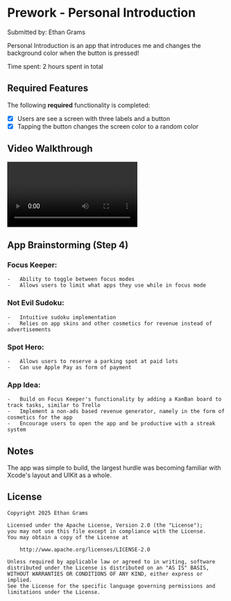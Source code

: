 # Prework - Personal Introduction 

Submitted by: Ethan Grams 

Personal Introduction is an app that introduces me and changes the background color when the button is pressed! 

Time spent: 2 hours spent in total

## Required Features

The following **required** functionality is completed:

- [x] Users are see a screen with three labels and a button
- [x] Tapping the button changes the screen color to a random color
 
## Video Walkthrough

![Personal Introduction App](https://i.imgur.com/bYSOXIt.mp4)

## App Brainstorming (Step 4)

### Focus Keeper:
    -   Ability to toggle between focus modes
    -   Allows users to limit what apps they use while in focus mode

### Not Evil Sudoku:
    -   Intuitive sudoku implementation 
    -   Relies on app skins and other cosmetics for revenue instead of advertisements 

### Spot Hero:
    -   Allows users to reserve a parking spot at paid lots 
    -   Can use Apple Pay as form of payment 

### App Idea:
    -   Build on Focus Keeper's functionality by adding a KanBan board to track tasks, similar to Trello
    -   Implement a non-ads based revenue generator, namely in the form of cosmetics for the app
    -   Encourage users to open the app and be productive with a streak system

## Notes

The app was simple to build, the largest hurdle was becoming familiar with Xcode's layout and UIKit as a whole.

## License

    Copyright 2025 Ethan Grams 

    Licensed under the Apache License, Version 2.0 (the "License");
    you may not use this file except in compliance with the License.
    You may obtain a copy of the License at

        http://www.apache.org/licenses/LICENSE-2.0

    Unless required by applicable law or agreed to in writing, software
    distributed under the License is distributed on an "AS IS" BASIS,
    WITHOUT WARRANTIES OR CONDITIONS OF ANY KIND, either express or implied.
    See the License for the specific language governing permissions and
    limitations under the License.
